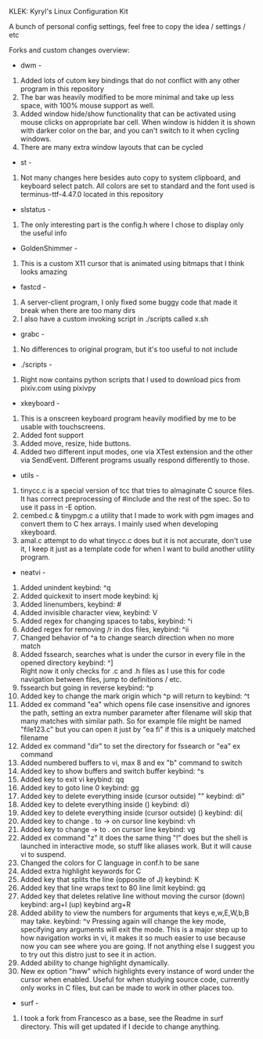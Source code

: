 
KLEK: Kyryl's Linux Configuration Kit

A bunch of personal config settings, feel free
to copy the idea / settings / etc 


Forks and custom changes overview:

- dwm - 
1. Added lots of cutom key bindings that do not
conflict with any other program in this repository
2. The bar was heavily modified to be more minimal and 
take up less space, with 100% mouse support as well.
3. Added window hide/show functionality that can be 
activated using mouse clicks on appropriate bar cell.
When window is hidden it is shown with darker color on the
bar, and you can't switch to it when cycling windows.
4. There are many extra window layouts that can be cycled

- st -
1. Not many changes here besides auto copy to system 
clipboard, and keyboard select patch. All colors are 
set to standard and the font used is terminus-ttf-4.47.0
located in this repository

- slstatus -
1. The only interesting part is the config.h where
I chose to display only the useful info

- GoldenShimmer -
1. This is a custom X11 cursor that is animated 
using bitmaps that I think looks amazing

- fastcd -
1. A server-client program, I only fixed some buggy
code that made it break when there are too many dirs
2. I also have a custom invoking script in ./scripts 
called x.sh

- grabc - 
1. No differences to original program, but it's too
useful to not include

- ./scripts -
1. Right now contains python scripts that I used to
download pics from pixiv.com using pixivpy

- xkeyboard -
1. This is a onscreen keyboard program heavily modified by me
to be usable with touchscreens.
2. Added font support
3. Added move, resize, hide buttons.
4. Added two different input modes, one via XTest extension
and the other via SendEvent. Different programs usually respond
differently to those.

- utils -
1. tinycc.c is a special version of tcc that tries to almaginate 
C source files. It has correct preprocessing of #include and 
the rest of the spec. So to use it pass in -E option.  
2. cembed.c & tinypgm.c a utility that I made to work with 
pgm images and convert them to C hex arrays. I mainly used 
when developing xkeyboard.
3. amal.c attempt to do what tinycc.c does but it is not accurate, 
don't use it, I keep it just as a template code for when I want to
build another utility program.

- neatvi -
1. Added unindent keybind: ^q 
2. Added quickexit to insert mode keybind: kj   
3. Added linenumbers, keybind: # 
4. Added invisible character view, keybind: V   
5. Added regex for changing spaces to tabs, keybind: ^i   
6. Added regex for removing /r in dos files, keybind: ^ii 
7. Changed behavior of ^a to change search direction when no more match 
8. Added fssearch, searches what is under the cursor 
in every file in the opened directory keybind: ^]   
Right now it only checks for .c and .h files as I use this
for code navigation between files, jump to definitions / etc.
9. fssearch but going in reverse keybind: ^p
10. Added key to change the mark origin which ^p will return to keybind: ^t
11. Added ex command "ea" which opens file case insensitive and ignores the path,
setting an extra number parameter after filename will skip that many matches with
similar path. So for example file might be named "file123.c" but you can open it
just by "ea fi" if this is a uniquely matched filename
12. Added ex command "dir" to set the directory for fssearch or "ea" ex command
13. Added numbered buffers to vi, max 8 and ex "b" command to switch
14. Added key to show buffers and switch buffer keybind: ^s 
15. Added key to exit vi keybind: qq 
16. Added key to goto line 0 keybind: gg 
17. Added key to delete everything inside (cursor outside) "" keybind: di" 
18. Added key to delete everything inside () keybind: di) 
19. Added key to delete everything inside (cursor outside) () keybind: di( 
20. Added key to change . to -> on cursor line keybind: vh
21. Added key to change -> to . on cursor line keybind: vg
22. Added ex command "z" it does the same thing "!" does but the shell is
launched in interactive mode, so stuff like aliases work. But it will cause
vi to suspend.
23. Changed the colors for C language in conf.h to be sane
24. Added extra highlight keywords for C
25. Added key that splits the line (opposite of J) keybind: K
26. Added key that line wraps text to 80 line limit keybind: gq 
27. Added key that deletes relative line 
without moving the cursor (down) keybind: arg+I (up) keybind arg+R
28. Added ability to view the numbers for arguments that keys e,w,E,W,b,B
may take. keybind: ^v Pressing again will change the key mode, specifying
any arguments will exit the mode. This is a major step up to how navigation
works in vi, it makes it so much easier to use because now you can see where 
you are going. If not anything else I suggest you to try out this distro
just to see it in action.
29. Added ability to change highlight dynamically.
30. New ex option "hww" which highlights every instance of word under the
cursor when enabled. Useful for when studying source code, currently only
works in C files, but can be made to work in other places too.

- surf -
1. I took a fork from Francesco as a base, see the Readme in
surf directory. This will get updated if I decide to change anything.

